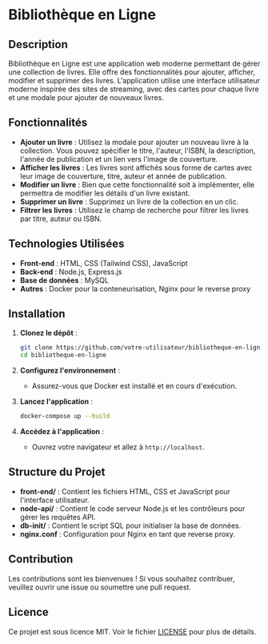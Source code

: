 # Bibliothèque en Ligne

## Description

Bibliothèque en Ligne est une application web moderne permettant de gérer une collection de livres. Elle offre des fonctionnalités pour ajouter, afficher, modifier et supprimer des livres. L'application utilise une interface utilisateur moderne inspirée des sites de streaming, avec des cartes pour chaque livre et une modale pour ajouter de nouveaux livres.

## Fonctionnalités

- **Ajouter un livre** : Utilisez la modale pour ajouter un nouveau livre à la collection. Vous pouvez spécifier le titre, l'auteur, l'ISBN, la description, l'année de publication et un lien vers l'image de couverture.
- **Afficher les livres** : Les livres sont affichés sous forme de cartes avec leur image de couverture, titre, auteur et année de publication.
- **Modifier un livre** : Bien que cette fonctionnalité soit à implémenter, elle permettra de modifier les détails d'un livre existant.
- **Supprimer un livre** : Supprimez un livre de la collection en un clic.
- **Filtrer les livres** : Utilisez le champ de recherche pour filtrer les livres par titre, auteur ou ISBN.

## Technologies Utilisées

- **Front-end** : HTML, CSS (Tailwind CSS), JavaScript
- **Back-end** : Node.js, Express.js
- **Base de données** : MySQL
- **Autres** : Docker pour la conteneurisation, Nginx pour le reverse proxy

## Installation

1. **Clonez le dépôt** :
   ```bash
   git clone https://github.com/votre-utilisateur/bibliotheque-en-ligne.git
   cd bibliotheque-en-ligne
   ```

2. **Configurez l'environnement** :
   - Assurez-vous que Docker est installé et en cours d'exécution.

3. **Lancez l'application** :
   ```bash
   docker-compose up --build
   ```

4. **Accédez à l'application** :
   - Ouvrez votre navigateur et allez à `http://localhost`.

## Structure du Projet

- **front-end/** : Contient les fichiers HTML, CSS et JavaScript pour l'interface utilisateur.
- **node-api/** : Contient le code serveur Node.js et les contrôleurs pour gérer les requêtes API.
- **db-init/** : Contient le script SQL pour initialiser la base de données.
- **nginx.conf** : Configuration pour Nginx en tant que reverse proxy.

## Contribution

Les contributions sont les bienvenues ! Si vous souhaitez contribuer, veuillez ouvrir une issue ou soumettre une pull request.

## Licence

Ce projet est sous licence MIT. Voir le fichier [LICENSE](LICENSE) pour plus de détails. 